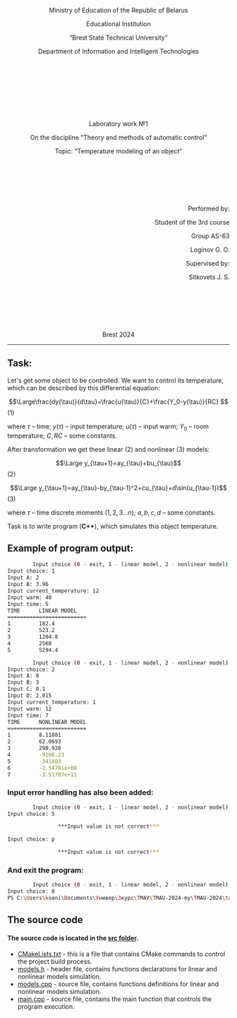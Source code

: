<p align="center">Ministry of Education of the Republic of Belarus</p>
<p align="center">Educational Institution</p>
<p align="center">“Brest State Technical University”</p>
<p align="center">Department of Information and Intelligent Technologies</p>
<br><br><br><br><br><br><br>
<p align="center">Laboratory work №1</p>
<p align="center">On the discipline “Theory and methods of automatic control”</p>
<p align="center">Topic: “Temperature modeling of an object”</p>
<br><br><br><br><br>
<p align="right">Performed by:</p>
<p align="right">Student of the 3rd course</p>
<p align="right">Group AS-63</p>
<p align="right">Loginov G. O.</p>
<p align="right">Supervised by:</p>
<p align="right">Sitkovets J. S.</p>
<br><br><br><br><br>
<p align="center">Brest 2024</p>

---

## Task:

Let's get some object to be controlled. We want to control its temperature, which can be described by this differential equation:

$$\Large\frac{dy(\tau)}{d\tau}=\frac{u(\tau)}{C}+\frac{Y_0-y(\tau)}{RC} $$ (1)

where $\tau$ – time; $y(\tau)$ – input temperature; $u(\tau)$ – input warm; $Y_0$ – room temperature; $C,RC$ – some constants.

After transformation we get these linear (2) and nonlinear (3) models:

$$\Large y_{\tau+1}=ay_{\tau}+bu_{\tau}$$ (2)

$$\Large y_{\tau+1}=ay_{\tau}-by_{\tau-1}^2+cu_{\tau}+d\sin(u_{\tau-1})$$ (3)

where $\tau$ – time discrete moments ($1,2,3{\dots}n$); $a,b,c,d$ – some constants.

Task is to write program (**С++**), which simulates this object temperature.

## Example of program output:

``` bash
        Input choice (0 - exit, 1 - linear model, 2 - nonlinear model)
Input choice: 1
Input A: 2
Input B: 3.96
Input current_temperature: 12
Input warm: 40
Input time: 5
TIME      LINEAR MODEL
=========================
1         182.4
2         523.2
3         1204.8
4         2568
5         5294.4

        Input choice (0 - exit, 1 - linear model, 2 - nonlinear model)
Input choice: 2
Input A: 8
Input B: 3
Input C: 0.1
Input D: 2.015
Input current_temperature: 1
Input warm: 12
Input time: 7
TIME      NONLINEAR MODEL
=========================
1         8.11881
2         62.0693
3         298.928
4         -9166.23
5         -341403
6         -2.54791e+08
7         -3.51707e+11
```

### Input error handling has also been added:
``` bash
        Input choice (0 - exit, 1 - linear model, 2 - nonlinear model)
Input choice: 5 

                ***Input value is not correct***

Input choice: р

                ***Input value is not correct***
```

### And exit the program:

``` bash
        Input choice (0 - exit, 1 - linear model, 2 - nonlinear model)
Input choice: 0
PS C:\Users\kseni\Documents\Универ\3курс\ТМАУ\TMAU-2024-my\TMAU-2024\tasks\task_01\build>
```

## The source code

#### The source code is located in the [src folder](/trunk/as0006315/task_01/src).

- [CMakeLists.txt](/trunk/as0006315/task_01/src/CMakeLists.txt) - this is a file that contains CMake commands to control the project build process.
- [models.h](/trunk/as0006315/task_01/src/models.h) - header file, contains functions declarations for linear and nonlinear models simulation.
- [models.cpp](/trunk/as0006315/task_01/src/models.cpp) - source file, contains functions definitions for linear and nonlinear models simulation.
- [main.cpp](/trunk/as0006315/task_01/src/main.cpp) - source file, contains the main function that controls the program execution.

